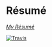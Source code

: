 # Résumé

*[My Résumé](https://resume.jamesst.one)*

[![Travis](https://img.shields.io/travis/jamesmstone/resume.svg?style=flat-square&label=Deploy)](https://travis-ci.org/jamesmstone/resume)
